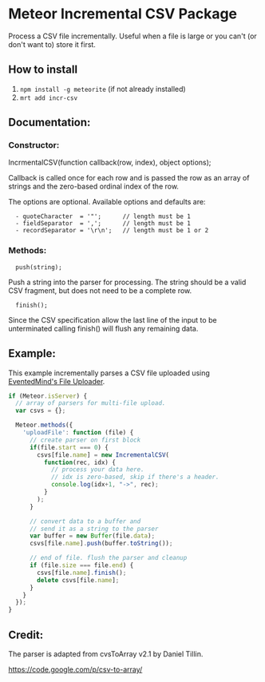 # Meteor Incremental CSV Package

Process a CSV file incrementally. Useful when a file is large or you can't (or don't want to) store it first.

## How to install 
1. `npm install -g meteorite` (if not already installed)
2. `mrt add incr-csv`

## Documentation:

### Constructor:

IncrmentalCSV(function callback(row, index), object options);

Callback is called once for each row and is passed the row as an array of strings and the zero-based ordinal index of the row.

The options are optional. Available options and defaults are:
```
  - quoteCharacter  = '"';      // length must be 1
  - fieldSeparator  = ',';      // length must be 1
  - recordSeparator = '\r\n';   // length must be 1 or 2
```
### Methods:

```
  push(string);
```

Push a string into the parser for processing. The string should be a valid CSV fragment, but does not need to be a complete row. 

```
  finish();
```

Since the CSV specification allow the last line of the input to be unterminated calling finish() will flush any remaining data.

## Example:

This example incrementally parses a CSV file uploaded using [EventedMind's File Uploader](https://github.com/EventedMind/meteor-file).

```javascript
if (Meteor.isServer) {
  // array of parsers for multi-file upload.  
  var csvs = {};

  Meteor.methods({
    'uploadFile': function (file) {
      // create parser on first block
      if(file.start === 0) {
        csvs[file.name] = new IncrementalCSV(
          function(rec, idx) {
            // process your data here.
            // idx is zero-based, skip if there's a header.
            console.log(idx+1, "->", rec);
          }
        );
      }

      // convert data to a buffer and
      // send it as a string to the parser
      var buffer = new Buffer(file.data);
      csvs[file.name].push(buffer.toString());

      // end of file. flush the parser and cleanup
      if (file.size === file.end) {
        csvs[file.name].finish();
        delete csvs[file.name];
      }
    }
  });
}
```

## Credit:
The parser is adapted from cvsToArray v2.1 by Daniel Tillin.

https://code.google.com/p/csv-to-array/
